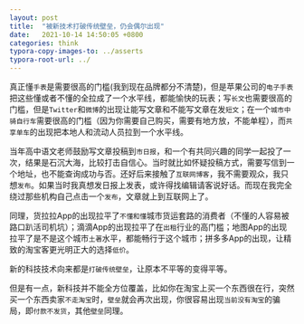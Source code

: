 ```yaml
---
layout: post
title:  "被新技术打破传统壁垒，仍会偶尔出现"
date:   2021-10-14 14:50:05 +0800
categories: think
typora-copy-images-to: ../asserts
typora-root-url: ../
---
```


真正懂`手表`是需要很高的门槛(我到现在品牌都分不清楚)，但是苹果公司的`电子手表`把这些懂或者不懂的全拉成了一个水平线，都能愉快的玩表；写`长文`也需要很高的门槛，但是`Twitter`和`微博`的出现让能写文章和不能写文章在发`短文`；在一个`城市中骑自行车`需要很高的门槛（因为你需要自己购买，需要有地方放，不能单程），而`共享单车`的出现把本地人和流动人员拉到一个水平线。

当年高中语文老师鼓励写文章投稿到`市日报`，和一个有共同兴趣的同学一起投了一次，结果是石沉大海，比较打击自信心。当时就比如怀疑投稿方式，需要写信到一个地址，也不能查询成功与否。还好后来接触了`互联网博客`，我不需要观众，我只想`发布`。如果当时我真想发日报上发表，或许得找编辑请客说好话。而现在我完全绕过那些机构自己点击一个`发布`，文章就上到互联网上了。

同理，货拉拉App的出现拉平了`不懂和懂`城市货运套路的消费者（不懂的人容易被路口趴活司机坑）；滴滴App的出现拉平了在`出租`行业的高门槛；地图App的出现拉平了是不是这个城市`土著`水平，都能畅行于这个城市；拼多多App的出现，让精致的淘宝客更光明正大的选择`低价`。

新的科技技术向来都是`打破传统壁垒`，让原本不平等的变得平等。

但是有一点，新科技并不能全方位覆盖，比如你在淘宝上买一个东西很在行，突然买一个东西卖家`不走淘宝`时，`壁垒`就会再次出现，你很容易出现`当前没有淘宝`的骗局，即`付款不发货`，其他`壁垒`同理。
